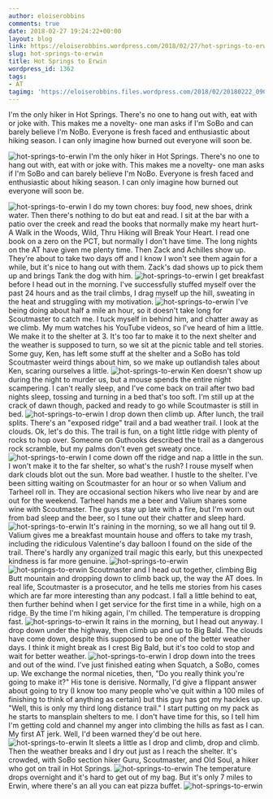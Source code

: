 ```yaml
---
author: eloiserobbins
comments: true
date: 2018-02-27 19:24:22+00:00
layout: blog
link: https://eloiserobbins.wordpress.com/2018/02/27/hot-springs-to-erwin/
slug: hot-springs-to-erwin
title: Hot Springs to Erwin
wordpress_id: 1362
tags:
- AT
tagimg: 'https://eloiserobbins.files.wordpress.com/2018/02/20180222_090218.jpg'
---
```


I'm the only hiker in Hot Springs. There's no one to hang out with, eat with or joke with. This makes me a novelty- one man asks if I'm SoBo and can barely believe I'm NoBo. Everyone is fresh faced and enthusiastic about hiking season. I can only imagine how burned out everyone will soon be.


![hot-springs-to-erwin](https://eloiserobbins.files.wordpress.com/2018/02/20180222_090218.jpg)
I'm the only hiker in Hot Springs. There's no one to hang out with, eat with or joke with. This makes me a novelty- one man asks if I'm SoBo and can barely believe I'm NoBo. Everyone is fresh faced and enthusiastic about hiking season. I can only imagine how burned out everyone will soon be.

![hot-springs-to-erwin](https://eloiserobbins.files.wordpress.com/2018/02/20180222_141427.jpg)
I do my town chores: buy food, new shoes, drink water. Then there's nothing to do but eat and read. I sit at the bar with a patio over the creek and read the books that normally make my heart hurt- A Walk in the Woods, Wild, Thru Hiking will Break Your Heart. I read one book on a zero on the PCT, but normally I don't have time. The long nights on the AT have given me plenty time. Then Zack and Achilles show up. They're about to take two days off and I know I won't see them again for a while, but it's nice to hang out with them. Zack's dad shows up to pick them up and brings Tank the dog with him.
![hot-springs-to-erwin](https://eloiserobbins.files.wordpress.com/2018/02/20180224_130459.jpg)
I get breakfast before I head out in the morning. I've successfully stuffed myself over the past 24 hours and as the trail climbs, I drag myself up the hill, sweating in the heat and struggling with my motivation.
![hot-springs-to-erwin](https://eloiserobbins.files.wordpress.com/2018/02/20180224_134627.jpg)
I've being doing about half a mile an hour, so it doesn't take long for Scoutmaster to catch me. I tuck myself in behind him, and chatter away as we climb. My mum watches his YouTube videos, so I've heard of him a little. We make it to the shelter at 3. It's too far to make it to the next shelter and the weather is supposed to turn, so we sit at the picnic table and tell stories. Some guy, Ken, has left some stuff at the shelter and a SoBo has told Scoutmaster weird things about him, so we make up outlandish tales about Ken, scaring ourselves a little. 
![hot-springs-to-erwin](https://eloiserobbins.files.wordpress.com/2018/02/20180224_134634.jpg)
Ken doesn't show up during the night to murder us, but a mouse spends the entire night scampering. I can't really sleep, and I've come back on trail after two bad nights sleep, tossing and turning in a bed that's too soft. I'm still up at the crack of dawn though, packed and ready to go while Scoutmaster is still in bed.
![hot-springs-to-erwin](https://eloiserobbins.files.wordpress.com/2018/02/20180224_134642.jpg)
I drop down then climb up. After lunch, the trail splits. There's an "exposed ridge" trail and a bad weather trail. I look at the clouds. Ok, let's do this. The trail is fun, on a tight little ridge with plenty of rocks to hop over. Someone on Guthooks described the trail as a dangerous rock scramble, but my palms don't even get sweaty once.
![hot-springs-to-erwin](https://eloiserobbins.files.wordpress.com/2018/02/20180224_141848.jpg)
I come down off the ridge and nap a little in the sun. I won't make it to the far shelter, so what's the rush? I rouse myself when dark clouds blot out the sun. More bad weather. I hustle to the shelter. I've been sitting waiting on Scoutmaster for an hour or so when Valium and Tarheel roll in. They are occasional section hikers who live near by and are out for the weekend. Tarheel hands me a beer and Valium shares some wine with Scoutmaster. The guys stay up late with a fire, but I'm worn out from bad sleep and the beer, so I tune out their chatter and sleep hard.
![hot-springs-to-erwin](https://eloiserobbins.files.wordpress.com/2018/02/20180224_134758.jpg)
It's raining in the morning, so we all hang out til 9. Valium gives me a breakfast mountain house and offers to take my trash, including the ridiculous Valentine's day balloon I found on the side of the trail. There's hardly any organized trail magic this early, but this unexpected kindness is far more genuine.
![hot-springs-to-erwin](https://eloiserobbins.files.wordpress.com/2018/02/20180224_181134.jpg)
![hot-springs-to-erwin](https://eloiserobbins.files.wordpress.com/2018/02/img_20180225_150546_712.jpg)
Scoutmaster and I head out together, climbing Big Butt mountain and dropping down to climb back up, the way the AT does. In real life, Scoutmaster is a prosecutor, and he tells me stories from his cases which are far more interesting than any podcast. I fall a little behind to eat, then further behind when I get service for the first time in a while, high on a ridge. By the time I'm hiking again, I'm chilled. The temperature is dropping fast.
![hot-springs-to-erwin](https://eloiserobbins.files.wordpress.com/2018/02/20180225_095516.jpg)
It rains in the morning, but I head out anyway. I drop down under the highway, then climb up and up to Big Bald. The clouds have come down, despite this supposed to be one of the better weather days. I think it might break as I crest Big Bald, but it's too cold to stop and wait for better weather.
![hot-springs-to-erwin](https://eloiserobbins.files.wordpress.com/2018/02/20180226_091118.jpg)
I drop down into the trees and out of the wind. I've just finished eating when Squatch, a SoBo, comes up. We exchange the normal niceties, then, "Do you really think you're going to make it?" His tone is derisive. Normally, I'd give a flippant answer about going to try (I know too many people who've quit within a 100 miles of finishing to think of anything as certain) but this guy has got my hackles up. "Well, this is only my third long distance trail." I start putting on my pack as he starts to mansplain shelters to me. I don't have time for this, so I tell him I'm getting cold and channel my anger into climbing the hills as fast as I can. My first AT jerk. Well, I'd been warned they'd be out here.
![hot-springs-to-erwin](https://eloiserobbins.files.wordpress.com/2018/02/20180226_112911.jpg)
It sleets a little as I drop and climb, drop and climb. Then the weather breaks and I dry out just as I reach the shelter. It's crowded, with SoBo section hiker Guru, Scoutmaster, and Old Soul, a hiker who got on trail in Hot Springs.
![hot-springs-to-erwin](https://eloiserobbins.files.wordpress.com/2018/02/20180226_110414.jpg)
The temperature drops overnight and it's hard to get out of my bag. But it's only 7 miles to Erwin, where there's an all you can eat pizza buffet.
![hot-springs-to-erwin](https://eloiserobbins.files.wordpress.com/2018/02/20180226_110728.jpg)
